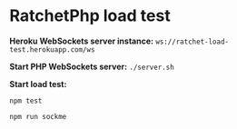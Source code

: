 # RatchetPhp load test

**Heroku WebSockets server instance:**
`
ws://ratchet-load-test.herokuapp.com/ws
`

**Start PHP WebSockets server:**
`./server.sh
`

**Start load test:**

`npm test
` 

`npm run sockme`